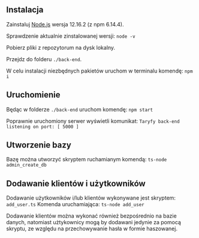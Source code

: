 ## Instalacja

Zainstaluj [Node.js](https://nodejs.org/en/download) wersja 12.16.2 (z npm 6.14.4).

Sprawdzenie aktualnie zinstalowanej wersji:
`node -v`

Pobierz pliki z repozytorum na dysk lokalny.

Przejdz do folderu `./back-end`.

W celu instalacji niezbędnych pakietów uruchom w terminalu komendę:
`npm i`

## Uruchomienie

Będąc w folderze `./back-end` uruchom komendę:
`npm start`

Poprawnie uruchomiony serwer wyświetli komunikat:
`Taryfy back-end listening on port: [ 5000 ]`

## Utworzenie bazy

Bazę można utworzyć skryptem ruchamianym komendą:
`ts-node admin_create_db`

## Dodawanie klientów i użytkowników

Dodawanie użytkowników i/lub klientów wykonywane jest skryptem:
`add_user.ts`
Komenda uruchamiająca:
`ts-node add_user`

Dodawanie klientów można wykonać również bezpośrednio na bazie danych, natomiast użtykownicy mogą by dodawani jedynie za pomocą skryptu, ze względu na przechowywanie hasła w formie haszowanej.
